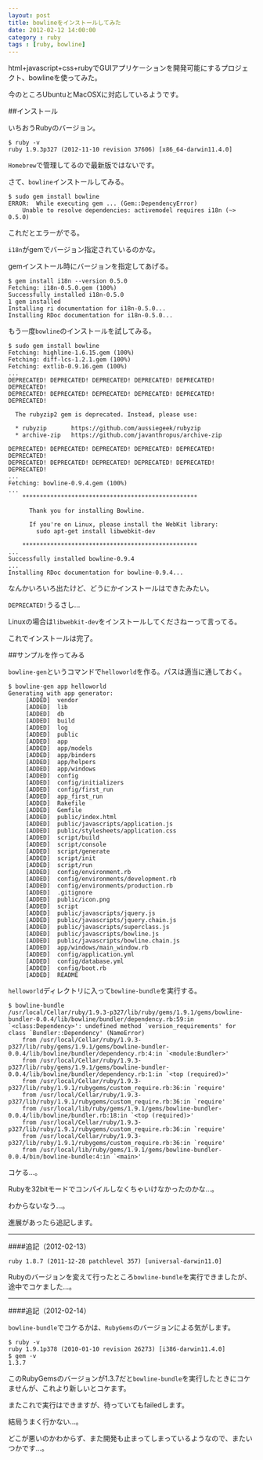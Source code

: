 ```yaml
---
layout: post
title: bowlineをインストールしてみた
date: 2012-02-12 14:00:00
category : ruby
tags : [ruby, bowline]
---
```


html+javascript+css+rubyでGUIアプリケーションを開発可能にするプロジェクト、bowlineを使ってみた。

今のところUbuntuとMacOSXに対応しているようです。

##インストール

いちおうRubyのバージョン。

	$ ruby -v
	ruby 1.9.3p327 (2012-11-10 revision 37606) [x86_64-darwin11.4.0]

`Homebrew`で管理してるので最新版ではないです。

さて、`bowline`インストールしてみる。

	$ sudo gem install bowline
	ERROR:  While executing gem ... (Gem::DependencyError)
	    Unable to resolve dependencies: activemodel requires i18n (~> 0.5.0)

これだとエラーがでる。

`i18n`がgemでバージョン指定されているのかな。

gemインストール時にバージョンを指定してあげる。

	$ gem install i18n --version 0.5.0
	Fetching: i18n-0.5.0.gem (100%)
	Successfully installed i18n-0.5.0
	1 gem installed
	Installing ri documentation for i18n-0.5.0...
	Installing RDoc documentation for i18n-0.5.0...

もう一度`bowline`のインストールを試してみる。

	$ sudo gem install bowline
	Fetching: highline-1.6.15.gem (100%)
	Fetching: diff-lcs-1.2.1.gem (100%)
	Fetching: extlib-0.9.16.gem (100%)
	...
	DEPRECATED! DEPRECATED! DEPRECATED! DEPRECATED! DEPRECATED! DEPRECATED!
	DEPRECATED! DEPRECATED! DEPRECATED! DEPRECATED! DEPRECATED! DEPRECATED!

	  The rubyzip2 gem is deprecated. Instead, please use:

	  * rubyzip       https://github.com/aussiegeek/rubyzip
	  * archive-zip   https://github.com/javanthropus/archive-zip

	DEPRECATED! DEPRECATED! DEPRECATED! DEPRECATED! DEPRECATED! DEPRECATED!
	DEPRECATED! DEPRECATED! DEPRECATED! DEPRECATED! DEPRECATED! DEPRECATED!
	...
	Fetching: bowline-0.9.4.gem (100%)
	...
	    **************************************************

	      Thank you for installing Bowline.
	      
	      If you're on Linux, please install the WebKit library:
	        sudo apt-get install libwebkit-dev

	    **************************************************
	...
	Successfully installed bowline-0.9.4
	...
	Installing RDoc documentation for bowline-0.9.4...

なんかいろいろ出たけど、どうにかインストールはできたみたい。

`DEPRECATED!`うるさし...

Linuxの場合は`libwebkit-dev`をインストールしてくださねーって言ってる。

これでインストールは完了。

##サンプルを作ってみる

`bowline-gen`というコマンドで`helloworld`を作る。パスは適当に通しておく。

	$ bowline-gen app helloworld
	Generating with app generator:
	     [ADDED]  vendor
	     [ADDED]  lib
	     [ADDED]  db
	     [ADDED]  build
	     [ADDED]  log
	     [ADDED]  public
	     [ADDED]  app
	     [ADDED]  app/models
	     [ADDED]  app/binders
	     [ADDED]  app/helpers
	     [ADDED]  app/windows
	     [ADDED]  config
	     [ADDED]  config/initializers
	     [ADDED]  config/first_run
	     [ADDED]  app_first_run
	     [ADDED]  Rakefile
	     [ADDED]  Gemfile
	     [ADDED]  public/index.html
	     [ADDED]  public/javascripts/application.js
	     [ADDED]  public/stylesheets/application.css
	     [ADDED]  script/build
	     [ADDED]  script/console
	     [ADDED]  script/generate
	     [ADDED]  script/init
	     [ADDED]  script/run
	     [ADDED]  config/environment.rb
	     [ADDED]  config/environments/development.rb
	     [ADDED]  config/environments/production.rb
	     [ADDED]  .gitignore
	     [ADDED]  public/icon.png
	     [ADDED]  script
	     [ADDED]  public/javascripts/jquery.js
	     [ADDED]  public/javascripts/jquery.chain.js
	     [ADDED]  public/javascripts/superclass.js
	     [ADDED]  public/javascripts/bowline.js
	     [ADDED]  public/javascripts/bowline.chain.js
	     [ADDED]  app/windows/main_window.rb
	     [ADDED]  config/application.yml
	     [ADDED]  config/database.yml
	     [ADDED]  config/boot.rb
	     [ADDED]  README

`helloworld`ディレクトリに入って`bowline-bundle`を実行する。

	$ bowline-bundle
	/usr/local/Cellar/ruby/1.9.3-p327/lib/ruby/gems/1.9.1/gems/bowline-bundler-0.0.4/lib/bowline/bundler/dependency.rb:59:in `<class:Dependency>': undefined method `version_requirements' for class `Bundler::Dependency' (NameError)
		from /usr/local/Cellar/ruby/1.9.3-p327/lib/ruby/gems/1.9.1/gems/bowline-bundler-0.0.4/lib/bowline/bundler/dependency.rb:4:in `<module:Bundler>'
		from /usr/local/Cellar/ruby/1.9.3-p327/lib/ruby/gems/1.9.1/gems/bowline-bundler-0.0.4/lib/bowline/bundler/dependency.rb:1:in `<top (required)>'
		from /usr/local/Cellar/ruby/1.9.3-p327/lib/ruby/1.9.1/rubygems/custom_require.rb:36:in `require'
		from /usr/local/Cellar/ruby/1.9.3-p327/lib/ruby/1.9.1/rubygems/custom_require.rb:36:in `require'
		from /usr/local/lib/ruby/gems/1.9.1/gems/bowline-bundler-0.0.4/lib/bowline/bundler.rb:18:in `<top (required)>'
		from /usr/local/Cellar/ruby/1.9.3-p327/lib/ruby/1.9.1/rubygems/custom_require.rb:36:in `require'
		from /usr/local/Cellar/ruby/1.9.3-p327/lib/ruby/1.9.1/rubygems/custom_require.rb:36:in `require'
		from /usr/local/lib/ruby/gems/1.9.1/gems/bowline-bundler-0.0.4/bin/bowline-bundle:4:in `<main>'

コケる…。

Rubyを32bitモードでコンパイルしなくちゃいけなかったのかな…。

わからないなう…。

進展があったら追記します。

---

####追記（2012-02-13）

	ruby 1.8.7 (2011-12-28 patchlevel 357) [universal-darwin11.0]

Rubyのバージョンを変えて行ったところ`bowline-bundle`を実行できましたが、途中でコケました…。

---

####追記（2012-02-14）

`bowline-bundle`でコケるかは、`RubyGems`のバージョンによる気がします。

	$ ruby -v
	ruby 1.9.1p378 (2010-01-10 revision 26273) [i386-darwin11.4.0]
	$ gem -v
	1.3.7

このRubyGemsのバージョンが1.3.7だと`bowline-bundle`を実行したときにコケませんが、これより新しいとコケます。

またこれで実行はできますが、待っていてもfailedします。

結局うまく行かない…。

どこが悪いのかわからず、また開発も止まってしまっているようなので、またいつかです…。